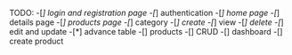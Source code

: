 TODO: 
  -[*] login and registration page
  -[*] authentication
  -[*] home page
  -[*] details page
  -[*] products page
  -[*] category
      -[*] create
      -[*] view
      -[*] delete
      -[*] edit and update
      -[*] advance table
  -[] products
      -[] CRUD
  -[] dashboard
  -[] create product
